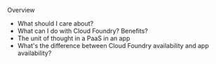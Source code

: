 Overview

*	What should I care about?
*	What can I do with Cloud Foundry? Benefits?
*	The unit of thought in a PaaS in an app
*	What's the difference between Cloud Foundry availability and app availability?